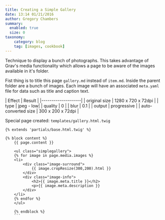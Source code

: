 ```yaml
---
title: Creating a Simple Gallery
date: 13:14 01/21/2016
author: Gregory Chambers
summary:
  enabled: true
  size: 0
taxonomy:
    category: blog
    tag: [images, cookbook]
---
```

Technique to display a bunch of photographs. This takes advantage of Grav's media functionality which allows a page to be aware of the images available in it's folder.

Fist thing is to title this page `gallery.md` instead of `item.md`. Inside the parent folder are a bunch of images. Each image will have an associated `meta.yaml` file for data such as title and caption text.

| Effect | Result |
|--------------------|
| original size | 1280 x 720 x 72dpi |
| type | jpeg - low|
| quality | 0 |
| blur | 0.1 |
| output | progressive |
| auto-converted size | 300 x 200 x 72dpi |

Special page created: `templates/gallery.html.twig`

```
{% extends 'partials/base.html.twig' %}

{% block content %}
    {{ page.content }}

    <ul class="simplegallery">
    {% for image in page.media.images %}
    <li>
        <div class="image-surround">
            {{ image.cropResize(300,200).html }}
        </div>
        <div class="image-info">
            <h2>{{ image.meta.title }}</h2>
            <p>{{ image.meta.description }}
        </div>
    </li>
    {% endfor %}
    </ul>

    {% endblock %}
    ```
    
